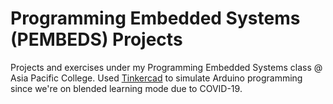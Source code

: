 # Programming Embedded Systems (PEMBEDS) Projects

Projects and exercises under my Programming Embedded Systems class @ Asia Pacific College. Used [Tinkercad](https://www.tinkercad.com) to simulate Arduino programming since we're on blended learning mode due to COVID-19.

